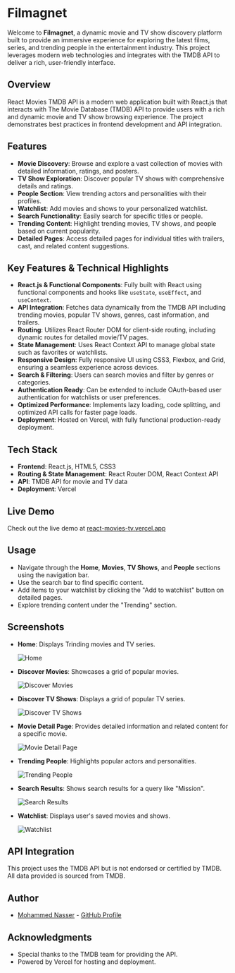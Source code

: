 # Filmagnet

Welcome to **Filmagnet**, a dynamic movie and TV show discovery platform built to provide an immersive experience for exploring the latest films, series, and trending people in the entertainment industry. This project leverages modern web technologies and integrates with the TMDB API to deliver a rich, user-friendly interface.

## Overview

React Movies TMDB API is a modern web application built with React.js that interacts with The Movie Database (TMDB) API to provide users with a rich and dynamic movie and TV show browsing experience. The project demonstrates best practices in frontend development and API integration.

## Features

-   **Movie Discovery**: Browse and explore a vast collection of movies with detailed information, ratings, and posters.
-   **TV Show Exploration**: Discover popular TV shows with comprehensive details and ratings.
-   **People Section**: View trending actors and personalities with their profiles.
-   **Watchlist**: Add movies and shows to your personalized watchlist.
-   **Search Functionality**: Easily search for specific titles or people.
-   **Trending Content**: Highlight trending movies, TV shows, and people based on current popularity.
-   **Detailed Pages**: Access detailed pages for individual titles with trailers, cast, and related content suggestions.

## Key Features & Technical Highlights

-   **React.js & Functional Components**: Fully built with React using functional components and hooks like `useState`, `useEffect`, and `useContext`.
-   **API Integration**: Fetches data dynamically from the TMDB API including trending movies, popular TV shows, genres, cast information, and trailers.
-   **Routing**: Utilizes React Router DOM for client-side routing, including dynamic routes for detailed movie/TV pages.
-   **State Management**: Uses React Context API to manage global state such as favorites or watchlists.
-   **Responsive Design**: Fully responsive UI using CSS3, Flexbox, and Grid, ensuring a seamless experience across devices.
-   **Search & Filtering**: Users can search movies and filter by genres or categories.
-   **Authentication Ready**: Can be extended to include OAuth-based user authentication for watchlists or user preferences.
-   **Optimized Performance**: Implements lazy loading, code splitting, and optimized API calls for faster page loads.
-   **Deployment**: Hosted on Vercel, with fully functional production-ready deployment.

## Tech Stack

-   **Frontend**: React.js, HTML5, CSS3
-   **Routing & State Management**: React Router DOM, React Context API
-   **API**: TMDB API for movie and TV data
-   **Deployment**: Vercel

## Live Demo

Check out the live demo at [react-movies-tv.vercel.app](https://react-movies-tv.vercel.app)

## Usage

-   Navigate through the **Home**, **Movies**, **TV Shows**, and **People** sections using the navigation bar.
-   Use the search bar to find specific content.
-   Add items to your watchlist by clicking the "Add to watchlist" button on detailed pages.
-   Explore trending content under the "Trending" section.

## Screenshots

-   **Home**: Displays Trinding movies and TV series.

    ![Home](https://i.postimg.cc/bdfyKjV5/screencapture-localhost-5173-watchlist-2025-09-01-14-24-36.png)

-   **Discover Movies**: Showcases a grid of popular movies.

    ![Discover Movies](https://i.postimg.cc/3xBS65tb/screencapture-localhost-5173-movies-2025-09-01-14-23-59.png)

-   **Discover TV Shows**: Displays a grid of popular TV series.

    ![Discover TV Shows](https://i.postimg.cc/NFMP8N6P/screencapture-localhost-5173-shows-2025-09-01-14-24-04.png)

-   **Movie Detail Page**: Provides detailed information and related content for a specific movie.

    ![Movie Detail Page](https://i.postimg.cc/cHqsbn9m/screencapture-localhost-5173-details-movie-575265-2025-09-01-14-27-22.png)

-   **Trending People**: Highlights popular actors and personalities.

    ![Trending People](https://i.postimg.cc/nVDmrKfH/screencapture-localhost-5173-people-2025-09-01-14-24-10.png)

-   **Search Results**: Shows search results for a query like "Mission".

    ![Search Results](https://i.postimg.cc/xdpmJtdd/screencapture-localhost-5173-search-2025-09-01-14-31-19.png)

-   **Watchlist**: Displays user's saved movies and shows.

    ![Watchlist](https://i.postimg.cc/bdfyKjV5/screencapture-localhost-5173-watchlist-2025-09-01-14-24-36.png)

## API Integration

This project uses the TMDB API but is not endorsed or certified by TMDB. All data provided is sourced from TMDB.

## Author

-   [Mohammed Nasser](https://mohnasser.vercel.app/) - [GitHub Profile](https://github.com/MohmmedNasser)

## Acknowledgments

-   Special thanks to the TMDB team for providing the API.
-   Powered by Vercel for hosting and deployment.
